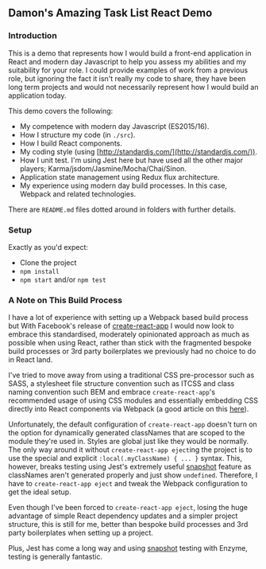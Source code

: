 ## Damon's Amazing Task List React Demo

### Introduction

This is a demo that represents how I would build a front-end application in React and modern day Javascript to help you assess my abilities and my suitability for your role. I could provide examples of work from a previous role, but ignoring the fact it isn't really my code to share, they have been long term projects and would not necessarily represent how I would build an application today.

This demo covers the following:
* My competence with modern day Javascript (ES2015/16).
* How I structure my code (in `./src`).
* How I build React components.
* My coding style (using [http://standardjs.com/](http://standardjs.com/)).
* How I unit test. I'm using Jest here but have used all the other major players; Karma/jsdom/Jasmine/Mocha/Chai/Sinon.
* Application state management using Redux flux architecture.
* My experience using modern day build processes. In this case, Webpack and related technologies.

There are `README.md` files dotted around in folders with further details.

### Setup

Exactly as you'd expect:
* Clone the project
* `npm install`
* `npm start` and/or `npm test`

### A Note on This Build Process

I have a lot of experience with setting up a Webpack based build process but With Facebook's release of [create-react-app](https://github.com/facebookincubator/create-react-app) I would now look to embrace this standardised, moderately opinionated approach as much as possible when using React, rather than stick with the fragmented bespoke build processes or 3rd party boilerplates we previously had no choice to do in React land.

I've tried to move away from using a traditional CSS pre-processor such as SASS, a stylesheet file structure convention such as ITCSS and class naming convention such BEM and embrace `create-react-app`'s recommended usage of using CSS modules and essentially embedding CSS directly into React components via Webpack (a good article on this [here](https://www.triplet.fi/blog/practical-guide-to-react-and-css-modules/)).

Unfortunately, the default configuration of `create-react-app` doesn't turn on the option for dynamically generated classNames that are scoped to the module they're used in. Styles are global just like they would be normally. The only way around it without `create-react-app eject`ing the project is to use the special and explicit `:local(.myClassName) { ... }` syntax. This, however, breaks testing using Jest's extremely useful [snapshot](https://facebook.github.io/jest/docs/snapshot-testing.html#content) feature as classNames aren't generated properly and just show `undefined`. Therefore, I have to `create-react-app eject` and tweak the Webpack configuration to get the ideal setup.

Even though I've been forced to `create-react-app eject`, losing the huge advantage of simple React dependency updates and a simpler project structure, this is still for me, better than bespoke build processes and 3rd party boilerplates when setting up a project.

Plus, Jest has come a long way and using [snapshot](https://facebook.github.io/jest/docs/snapshot-testing.html#content) testing with Enzyme, testing is generally fantastic.
